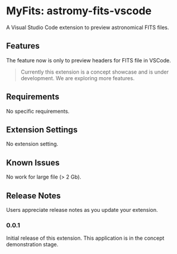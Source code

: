 # MyFits: astromy-fits-vscode

A Visual Studio Code extension to preview astronomical FITS files.

## Features

The feature now is only to preview headers for FITS file in VSCode.

> Currently this extension is a concept showcase and is under development. We are exploring more features.

## Requirements

No specific requirements.

## Extension Settings

No extension setting.

## Known Issues

No work for large file (> 2 Gb).

## Release Notes

Users appreciate release notes as you update your extension.

### 0.0.1

Initial release of this extension. This application is in the concept demonstration stage.

